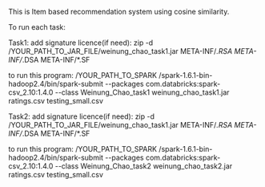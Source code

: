 This is Item based recommendation system using cosine similarity.


To run each task:

Task1:
add signature licence(if need):
zip -d /YOUR_PATH_TO_JAR_FILE/weinung_chao_task1.jar META-INF/*.RSA META-INF/*.DSA META-INF/*.SF

to run this program:
/YOUR_PATH_TO_SPARK /spark-1.6.1-bin-hadoop2.4/bin/spark-submit --packages com.databricks:spark-csv_2.10:1.4.0 --class Weinung_Chao_task1 weinung_chao_task1.jar ratings.csv testing_small.csv 

Task2:
add signature licence(if need):
zip -d /YOUR_PATH_TO_JAR_FILE/weinung_chao_task1.jar META-INF/*.RSA META-INF/*.DSA META-INF/*.SF

to run this program:
/YOUR_PATH_TO_SPARK /spark-1.6.1-bin-hadoop2.4/bin/spark-submit --packages com.databricks:spark-csv_2.10:1.4.0 --class Weinung_Chao_task2 weinung_chao_task2.jar ratings.csv testing_small.csv 
